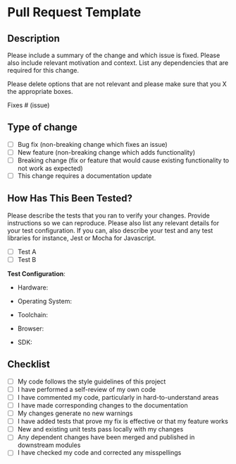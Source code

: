 # Pull Request Template

## Description

Please include a summary of the change and which issue is fixed. Please also include relevant motivation and context. List any dependencies that are required for this change.

Please delete options that are not relevant and please make sure that you X the appropriate boxes.

Fixes # (issue)

## Type of change

-   [ ] Bug fix (non-breaking change which fixes an issue)
-   [ ] New feature (non-breaking change which adds functionality)
-   [ ] Breaking change (fix or feature that would cause existing functionality to not work as expected)
-   [ ] This change requires a documentation update

## How Has This Been Tested?

Please describe the tests that you ran to verify your changes. Provide instructions so we can reproduce. Please also list any relevant details for your test configuration. If you can, also describe your test and any test libraries for instance, Jest or Mocha for Javascript.

-   [ ] Test A
-   [ ] Test B

**Test Configuration**:

-   Hardware:

-   Operating System:

-   Toolchain:

-   Browser:

-   SDK:

## Checklist

-   [ ] My code follows the style guidelines of this project
-   [ ] I have performed a self-review of my own code
-   [ ] I have commented my code, particularly in hard-to-understand areas
-   [ ] I have made corresponding changes to the documentation
-   [ ] My changes generate no new warnings
-   [ ] I have added tests that prove my fix is effective or that my feature works
-   [ ] New and existing unit tests pass locally with my changes
-   [ ] Any dependent changes have been merged and published in downstream modules
-   [ ] I have checked my code and corrected any misspellings
